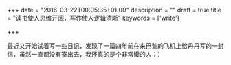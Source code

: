 +++
date = "2016-03-22T00:05:35+01:00"
description = ""
draft = true
title = "读书使人思维开阔，写作使人逻辑清晰"
keywords = ['write']

+++

最近又开始试着写一些日记，发现了一篇四年前在来巴黎的飞机上给丹丹写的一封信，虽然一直都没有寄出去，我还真的是个非常懒的人：）
